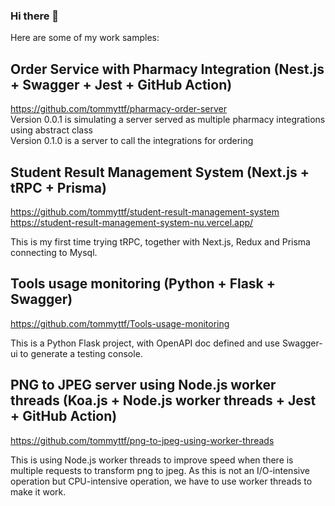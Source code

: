 ### Hi there 👋

Here are some of my work samples:  

## Order Service with Pharmacy Integration (Nest.js + Swagger + Jest + GitHub Action)
https://github.com/tommyttf/pharmacy-order-server  
Version 0.0.1 is simulating a server served as multiple pharmacy integrations using abstract class  
Version 0.1.0 is a server to call the integrations for ordering

## Student Result Management System (Next.js + tRPC + Prisma)
https://github.com/tommyttf/student-result-management-system  
https://student-result-management-system-nu.vercel.app/

This is my first time trying tRPC, together with Next.js, Redux and Prisma connecting to Mysql.

## Tools usage monitoring (Python + Flask + Swagger)
https://github.com/tommyttf/Tools-usage-monitoring

This is a Python Flask project, with OpenAPI doc defined and use Swagger-ui to generate a testing console.

## PNG to JPEG server using Node.js worker threads (Koa.js + Node.js worker threads + Jest + GitHub Action)
https://github.com/tommyttf/png-to-jpeg-using-worker-threads

This is using Node.js worker threads to improve speed when there is multiple requests to transform png to jpeg.
As this is not an I/O-intensive operation but CPU-intensive operation, we have to use worker threads to make it work.

<!--
**tommyttf/tommyttf** is a ✨ _special_ ✨ repository because its `README.md` (this file) appears on your GitHub profile.

Here are some ideas to get you started:

- 🔭 I’m currently working on ...
- 🌱 I’m currently learning ...
- 👯 I’m looking to collaborate on ...
- 🤔 I’m looking for help with ...
- 💬 Ask me about ...
- 📫 How to reach me: ...
- 😄 Pronouns: ...
- ⚡ Fun fact: ...
-->
